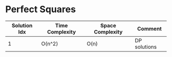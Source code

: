 # Perfect Squares

| Solution Idx | Time Complexity | Space Complexity | Comment      |
| ------------ | --------------- | ---------------- | ------------ |
| 1            | O(n^2)          | O(n)             | DP solutions |
